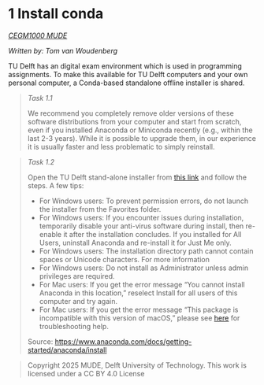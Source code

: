 # 1 Install conda

*[CEGM1000 MUDE](http://mude.citg.tudelft.nl/)*

*Written by: Tom van Woudenberg*

TU Delft has an digital exam environment which is used in programming assignments. To make this available for TU Delft computers and your own personal computer, a Conda-based standalone offline installer is shared.

> *Task 1.1*
>
> We recommend you completely remove older versions of these software distributions from your computer and start from scratch, even if you installed Anaconda or Miniconda recently (e.g., within the last 2-3 years). While it is possible to upgrade them, in our experience it is usually faster and less problematic to simply reinstall.

> *Task 1.2*
> 
> Open the TU Delft stand-alone installer from [this link](TBD) and follow the steps. A few tips:
> - For Windows users: To prevent permission errors, do not launch the installer from the Favorites folder.
> - For Windows users: If you encounter issues during installation, temporarily disable your anti-virus software during install, then re-enable it after the installation concludes. If you installed for All Users, uninstall Anaconda and re-install it for Just Me only.
> - For Windows users: The installation directory path cannot contain spaces or Unicode characters. For more information
> - For Windows users: Do not install as Administrator unless admin privileges are required.
> - For Mac users: If you get the error message “You cannot install Anaconda in this location,” reselect Install for all users of this computer and try again.
> - For Mac users: If you get the error message “This package is incompatible with this version of macOS,” please see [here](https://www.anaconda.com/docs/reference/troubleshooting#%E2%80%9Dthis-package-is-incompatible-with-this-version-of-macos%E2%80%9D-error-when-running-a-pkg-installer-on-osx) for troubleshooting help.
>
> Source: https://www.anaconda.com/docs/getting-started/anaconda/install

> Copyright 2025 MUDE, Delft University of Technology. This work is licensed under a CC BY 4.0 License